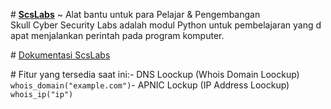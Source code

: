 
 ​#​ ​**[​ScsLabs​](https://pypi.org/project/ScsLabs/)**​ ~ Alat bantu untuk para Pelajar & Pengembangan 
 ​Skull Cyber Security Labs adalah modul Python untuk pembelajaran yang dapat menjalankan perintah pada program komputer.

 #​ ​[Dokumentasi ScsLabs](https://github.com/SkullCyberSecurity/ScsLabs/)
 
 ​#​ ​Fitur yang tersedia saat ini: 
 ​-​ DNS Loockup (Whois Domain Loockup) ​`whois_domain("example.com")` 
 ​-​ APNIC Lockup (IP Address Loockup) ​`whois_ip("ip")`
